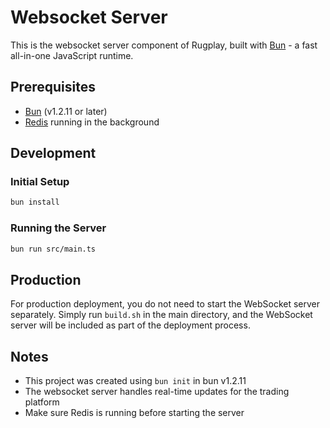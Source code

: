 # Websocket Server

This is the websocket server component of Rugplay, built with [Bun](https://bun.sh) - a fast all-in-one JavaScript runtime.

## Prerequisites

- [Bun](https://bun.sh) (v1.2.11 or later)
- [Redis](https://redis.io/downloads/) running in the background

## Development

### Initial Setup

```bash
bun install
```

### Running the Server

```bash
bun run src/main.ts
```

## Production

For production deployment, you do not need to start the WebSocket server separately. Simply run `build.sh` in the main directory, and the WebSocket server will be included as part of the deployment process.

## Notes

- This project was created using `bun init` in bun v1.2.11
- The websocket server handles real-time updates for the trading platform
- Make sure Redis is running before starting the server
